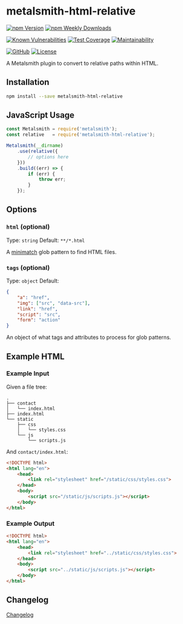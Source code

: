 # metalsmith-html-relative

[![npm Version](https://badgen.net/npm/v/metalsmith-html-relative?icon=npm)](https://www.npmjs.com/package/metalsmith-html-relative)
[![npm Weekly Downloads](https://badgen.net/npm/dw/metalsmith-html-relative)](https://www.npmjs.com/package/metalsmith-html-relative)

[![Known Vulnerabilities](https://snyk.io/test/npm/metalsmith-html-relative/badge.svg)](https://snyk.io/test/npm/metalsmith-html-relative)
[![Test Coverage](https://badgen.net/codecov/c/github/emmercm/metalsmith-html-relative/master?icon=codecov)](https://codecov.io/gh/emmercm/metalsmith-html-relative)
[![Maintainability](https://badgen.net/codeclimate/maintainability/emmercm/metalsmith-html-relative?icon=codeclimate)](https://codeclimate.com/github/emmercm/metalsmith-html-relative/maintainability)

[![GitHub](https://badgen.net/badge/emmercm/metalsmith-html-relative/purple?icon=github)](https://github.com/emmercm/metalsmith-html-relative)
[![License](https://badgen.net/github/license/emmercm/metalsmith-html-relative?color=grey)](https://github.com/emmercm/metalsmith-html-relative/blob/master/LICENSE)

A Metalsmith plugin to convert to relative paths within HTML.

## Installation

```bash
npm install --save metalsmith-html-relative
```

## JavaScript Usage

```javascript
const Metalsmith = require('metalsmith');
const relative   = require('metalsmith-html-relative');

Metalsmith(__dirname)
    .use(relative({
        // options here
    }))
    .build((err) => {
        if (err) {
            throw err;
        }
    });
```

## Options

### `html` (optional)

Type: `string` Default: `**/*.html`

A [minimatch](https://www.npmjs.com/package/minimatch) glob pattern to find HTML files.

### `tags` (optional)

Type: `object` Default:

```json
{
    "a": "href",
    "img": ["src", "data-src"],
    "link": "href",
    "script": "src",
    "form": "action"
}
```

An object of what tags and attributes to process for glob patterns.

## Example HTML

### Example Input

Given a file tree:

```text
.
├── contact
│   └── index.html
├── index.html
└── static
    ├── css
    │   └── styles.css
    └── js
        └── scripts.js
```

And `contact/index.html`:

```html
<!DOCTYPE html>
<html lang="en">
    <head>
        <link rel="stylesheet" href="/static/css/styles.css">
    </head>
    <body>
        <script src="/static/js/scripts.js"></script>
    </body>
</html>
```

### Example Output

```html
<!DOCTYPE html>
<html lang="en">
    <head>
        <link rel="stylesheet" href="../static/css/styles.css">
    </head>
    <body>
        <script src="../static/js/scripts.js"></script>
    </body>
</html>
```

## Changelog

[Changelog](./CHANGELOG.md)
